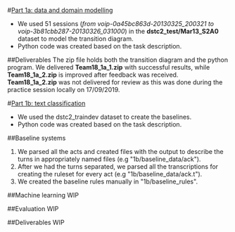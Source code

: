 #[Part 1a: data and domain modelling](https://uu.blackboard.com/webapps/blackboard/content/listContentEditable.jsp?content_id=_3274643_1&course_id=_122545_1)
* We used 51 sessions (*from voip-0a45bc863d-20130325_200321 to voip-3b81cbb287-20130326_031000*) in the **dstc2_test/Mar13_S2A0** dataset to model the transition diagram.
* Python code was created based on the task description.

##Deliverables
The zip file holds both the transition diagram and the python program.
We delivered **Team18_1a_1.zip** with successful results, while **Team18_1a_2.zip** is improved after feedback was received. **Team18_1a_2.zip** was not delivered for review as this was done during the practice session locally on 17/09/2019.


#[Part 1b: text classification](https://uu.blackboard.com/webapps/blackboard/content/listContentEditable.jsp?content_id=_3274643_1&course_id=_122545_1)
* We used the dstc2_traindev dataset to create the baselines.
* Python code was created based on the task description.

##Baseline systems
1) We parsed all the acts and created files with the output to describe the turns in appropriately named files (e.g "1b/baseline_data/ack").
2) After we had the turns separated, we parsed all the transcriptions for creating the ruleset for every act (e.g "1b/baseline_data/ack.t").
3) We created the baseline rules manually in "1b/baseline_rules".

##Machine learning
WIP

##Evaluation
WIP

##Deliverables
WIP
